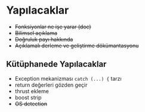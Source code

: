 # Yapılacaklar

* ~~Fonksiyonlar ne işe yarar (doc)~~
* ~~Bilimsel açıklama~~
* ~~Doğruluk payı hakkında~~
* ~~Açıklamalı derleme ve geliştirme dökümantasyonu~~

## Kütüphanede Yapılacaklar
* Exception mekanizması `catch (...) {` tarzı
* return değerleri gözden geçir
* thrust ekleme
* boost strip
* ~~OS detection~~
